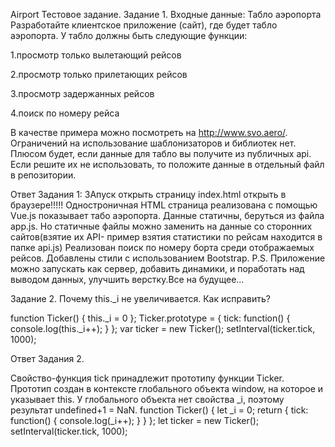 Airport
Тестовое задание. Задание 1. Входные данные: Табло аэропорта Разработайте клиентское приложение (сайт), где будет табло аэропорта. У табло должны быть следующие функции:

1.просмотр только вылетающий рейсов

2.просмотр только прилетающих рейсов

3.просмотр задержанных рейсов

4.поиск по номеру рейса

В качестве примера можно посмотреть на http://www.svo.aero/. Ограничений на использование шаблонизаторов и библиотек нет. Плюсом будет, если данные для табло вы получите из публичных api. Если решите их не использовать, то положите данные в отдельный файл в репозитории.

Ответ Задания 1:
ЗАпуск открыть страницу index.html открыть в браузере!!!!!
Одностроничная  HTML страница реализована с помощью Vue.js показывает табо аэропорта. 
Данные статичны, беруться из файла app.js. Но статичные файлы можно заменить на 
данные со сторонних сайтов(взятие их API- пример взятия статистики по рейсам находится в папке api.js)
Реализован поиск по номеру борта среди отображаемых рейсов. Добавлены стили с использованием Bootstrap.
P.S. Приложение можно запускать как сервер, добавить динамики, и поработать над выводом данных, улучшить верстку.Все на будущее...


Задание 2. Почему this._i не увеличивается. Как исправить?

function Ticker() { this._i = 0 }; Ticker.prototype = { tick: function() { console.log(this._i++); } }; var ticker = new Ticker(); setInterval(ticker.tick, 1000);

Ответ Задания 2.

Свойство-функция tick принадлежит прототипу функции Ticker. Прототип создан в контексте глобального объекта window, на которое и указывает this. У глобального объекта нет свойства _i, поэтому результат undefined+1 = NaN. function Ticker() { let _i = 0; return { tick: function() { console.log(_i++); } } }; let ticker = new Ticker(); setInterval(ticker.tick, 1000);

